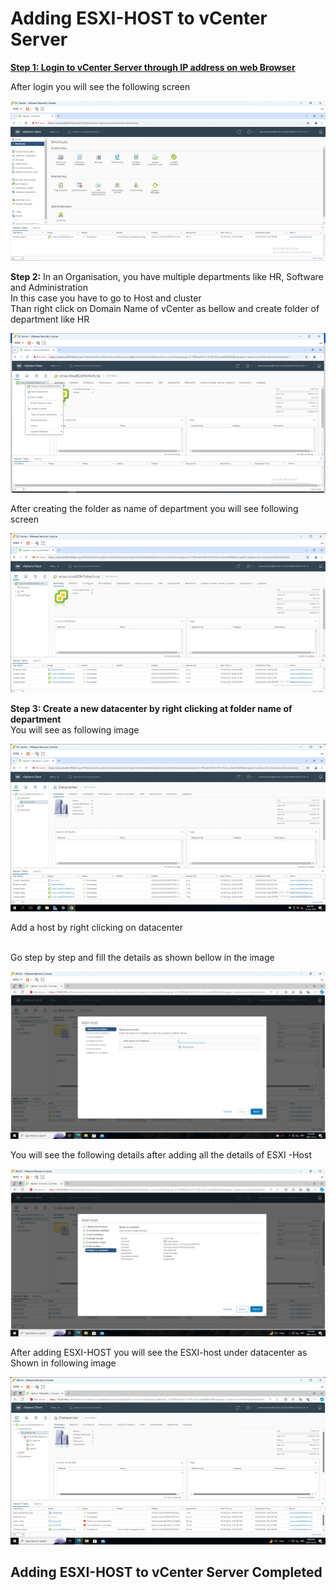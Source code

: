 # Adding ESXI-HOST to vCenter Server
<ins>**Step 1: Login to vCenter Server through IP address on web Browser**</ins>
<p>
After login you will see the following screen
  
![Picture1](https://github.com/gurpreet2828/VmwareProject_Images/blob/aa992f0ffd5052470c41f9d43ac337c2f0389d84/Picture1.png)

**Step 2:** In an Organisation, you have multiple departments like HR, Software and Administration
<br>In this case you have to go to Host and cluster</br>
Than right click on Domain Name of vCenter as bellow and create folder of department like HR

![Picture2](https://github.com/gurpreet2828/VmwareProject_Images/blob/165b41c8accb8e847350d636ae514bd85d1edc71/Picture2.png)

After creating the folder as name of department you will see following screen

![Picture3](https://github.com/gurpreet2828/VmwareProject_Images/blob/dc70a7613bd6f310426f065c8f1a7ae74b604d60/Picture3.png)

**Step 3: Create a new datacenter by right clicking at folder name of department**
<br>You will see as following image</br>

![Picture4](https://github.com/gurpreet2828/VmwareProject_Images/blob/dc70a7613bd6f310426f065c8f1a7ae74b604d60/Picture4.png)

Add a  host by right clicking on datacenter

<br>Go step by step and fill the details as shown bellow in the image </br> 

![Picture5](https://github.com/gurpreet2828/VmwareProject_Images/blob/57c69573af21a4d165fce9f72523396fb4cbdad0/Picture5.png)

You will see the following details after adding all the details of ESXI -Host

![Picture6](https://github.com/gurpreet2828/VmwareProject_Images/blob/88613275bbc34a1796038fa895a740a9a01501a8/Picture6.png)

After adding ESXI-HOST you will see the ESXI-host under datacenter as Shown in following image

![Picture7](https://github.com/gurpreet2828/VmwareProject_Images/blob/88613275bbc34a1796038fa895a740a9a01501a8/Picture7.png)

## Adding ESXI-HOST to vCenter Server Completed

</p>
